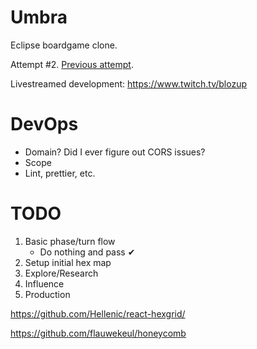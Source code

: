 # Umbra

Eclipse boardgame clone.

Attempt #2. [Previous attempt](https://github.com/nearwood/eclipsed).

Livestreamed development: https://www.twitch.tv/blozup

# DevOps

- Domain? Did I ever figure out CORS issues?
- Scope
- Lint, prettier, etc.

# TODO

1. Basic phase/turn flow
    - Do nothing and pass ✔
1. Setup initial hex map
1. Explore/Research
1. Influence
1. Production


https://github.com/Hellenic/react-hexgrid/

https://github.com/flauwekeul/honeycomb

